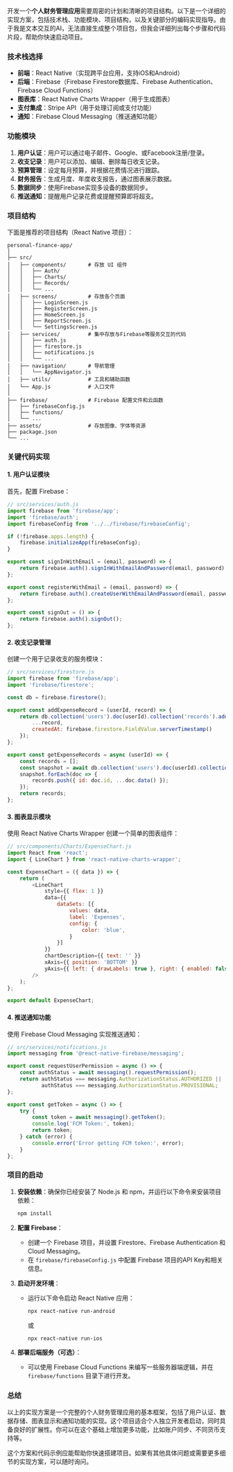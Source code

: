 开发一个**个人财务管理应用**需要周密的计划和清晰的项目结构。以下是一个详细的实现方案，包括技术栈、功能模块、项目结构，以及关键部分的编码实现指导。由于我是文本交互的AI，无法直接生成整个项目包，但我会详细列出每个步骤和代码片段，帮助你快速启动项目。

### **技术栈选择**

- **前端**：React Native（实现跨平台应用，支持iOS和Android）
- **后端**：Firebase（Firebase Firestore数据库、Firebase Authentication、Firebase Cloud Functions）
- **图表库**：React Native Charts Wrapper（用于生成图表）
- **支付集成**：Stripe API（用于处理订阅或支付功能）
- **通知**：Firebase Cloud Messaging（推送通知功能）

### **功能模块**

1. **用户认证**：用户可以通过电子邮件、Google、或Facebook注册/登录。
2. **收支记录**：用户可以添加、编辑、删除每日收支记录。
3. **预算管理**：设定每月预算，并根据花费情况进行跟踪。
4. **财务报告**：生成月度、年度收支报告，通过图表展示数据。
5. **数据同步**：使用Firebase实现多设备的数据同步。
6. **推送通知**：提醒用户记录花费或提醒预算即将超支。

### **项目结构**

下面是推荐的项目结构（React Native 项目）：

```
personal-finance-app/
│
├── src/
│   ├── components/       # 存放 UI 组件
│   │   ├── Auth/
│   │   ├── Charts/
│   │   ├── Records/
│   │   └── ...
│   ├── screens/          # 存放各个页面
│   │   ├── LoginScreen.js
│   │   ├── RegisterScreen.js
│   │   ├── HomeScreen.js
│   │   ├── ReportScreen.js
│   │   └── SettingsScreen.js
│   ├── services/         # 集中存放与Firebase等服务交互的代码
│   │   ├── auth.js
│   │   ├── firestore.js
│   │   ├── notifications.js
│   │   └── ...
│   ├── navigation/       # 导航管理
│   │   └── AppNavigator.js
│   ├── utils/            # 工具和辅助函数
│   └── App.js            # 入口文件
│
├── firebase/             # Firebase 配置文件和云函数
│   ├── firebaseConfig.js
│   ├── functions/
│   └── ...
├── assets/               # 存放图像、字体等资源
├── package.json
└── ...

```

### **关键代码实现**

#### 1. 用户认证模块

首先，配置 Firebase：

```javascript
// src/services/auth.js
import firebase from 'firebase/app';
import 'firebase/auth';
import firebaseConfig from '../../firebase/firebaseConfig';

if (!firebase.apps.length) {
    firebase.initializeApp(firebaseConfig);
}

export const signInWithEmail = (email, password) => {
    return firebase.auth().signInWithEmailAndPassword(email, password);
};

export const registerWithEmail = (email, password) => {
    return firebase.auth().createUserWithEmailAndPassword(email, password);
};

export const signOut = () => {
    return firebase.auth().signOut();
};
```

#### 2. 收支记录管理

创建一个用于记录收支的服务模块：

```javascript
// src/services/firestore.js
import firebase from 'firebase/app';
import 'firebase/firestore';

const db = firebase.firestore();

export const addExpenseRecord = (userId, record) => {
    return db.collection('users').doc(userId).collection('records').add({
        ...record,
        createdAt: firebase.firestore.FieldValue.serverTimestamp()
    });
};

export const getExpenseRecords = async (userId) => {
    const records = [];
    const snapshot = await db.collection('users').doc(userId).collection('records').get();
    snapshot.forEach(doc => {
        records.push({ id: doc.id, ...doc.data() });
    });
    return records;
};
```

#### 3. 图表显示模块

使用 React Native Charts Wrapper 创建一个简单的图表组件：

```javascript
// src/components/Charts/ExpenseChart.js
import React from 'react';
import { LineChart } from 'react-native-charts-wrapper';

const ExpenseChart = ({ data }) => {
    return (
        <LineChart
            style={{ flex: 1 }}
            data={{
                dataSets: [{
                    values: data,
                    label: 'Expenses',
                    config: {
                        color: 'blue',
                    }
                }]
            }}
            chartDescription={{ text: '' }}
            xAxis={{ position: 'BOTTOM' }}
            yAxis={{ left: { drawLabels: true }, right: { enabled: false } }}
        />
    );
};

export default ExpenseChart;
```

#### 4. 推送通知功能

使用 Firebase Cloud Messaging 实现推送通知：

```javascript
// src/services/notifications.js
import messaging from '@react-native-firebase/messaging';

export const requestUserPermission = async () => {
    const authStatus = await messaging().requestPermission();
    return authStatus === messaging.AuthorizationStatus.AUTHORIZED ||
           authStatus === messaging.AuthorizationStatus.PROVISIONAL;
};

export const getToken = async () => {
    try {
        const token = await messaging().getToken();
        console.log('FCM Token:', token);
        return token;
    } catch (error) {
        console.error('Error getting FCM token:', error);
    }
};
```

### **项目的启动**

1. **安装依赖**：确保你已经安装了 Node.js 和 npm，并运行以下命令来安装项目依赖：
   ```bash
   npm install
   ```

2. **配置 Firebase**：
   - 创建一个 Firebase 项目，并设置 Firestore、Firebase Authentication 和 Cloud Messaging。
   - 在 `firebase/firebaseConfig.js` 中配置 Firebase 项目的API Key和相关信息。

3. **启动开发环境**：
   - 运行以下命令启动 React Native 应用：
     ```bash
     npx react-native run-android
     ```
     或
     ```bash
     npx react-native run-ios
     ```

4. **部署后端服务（可选）**：
   - 可以使用 Firebase Cloud Functions 来编写一些服务器端逻辑，并在 `firebase/functions` 目录下进行开发。

### **总结**

以上的实现方案是一个完整的个人财务管理应用的基本框架，包括了用户认证、数据存储、图表显示和通知功能的实现。这个项目适合个人独立开发者启动，同时具备良好的扩展性。你可以在这个基础上增加更多功能，比如账户同步、不同货币支持等。

这个方案和代码示例应能帮助你快速搭建项目。如果有其他具体问题或需要更多细节的实现方案，可以随时询问。